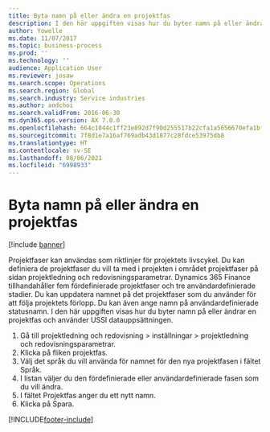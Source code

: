 ```yaml
---
title: Byta namn på eller ändra en projektfas
description: I den här uppgiften visas hur du byter namn på eller ändrar en projektfas.
author: Yowelle
ms.date: 11/07/2017
ms.topic: business-process
ms.prod: ''
ms.technology: ''
audience: Application User
ms.reviewer: josaw
ms.search.scope: Operations
ms.search.region: Global
ms.search.industry: Service industries
ms.author: andchoi
ms.search.validFrom: 2016-06-30
ms.dyn365.ops.version: AX 7.0.0
ms.openlocfilehash: 664c1044c1ff23e892d7f90d255517b22cfa1a5656670efa1bf15339c5ae2112
ms.sourcegitcommit: 7f8d1e7a16af769adb43d1877c28fdce53975db8
ms.translationtype: HT
ms.contentlocale: sv-SE
ms.lasthandoff: 08/06/2021
ms.locfileid: "6998933"
---
```

# <a name="rename-or-modify-a-project-stage"></a>Byta namn på eller ändra en projektfas

[!include [banner](../../includes/banner.md)]

Projektfaser kan användas som riktlinjer för projektets livscykel. Du kan definiera de projektfaser du vill ta med i projekten i området projektfaser på sidan projektledning och redovisningsparametrar. Dynamics 365 Finance tillhandahåller fem fördefinierade projektfaser och tre användardefinierade stadier. Du kan uppdatera namnet på det projektfaser som du använder för att följa projektets förlopp. Du kan även ange namn på användardefinierade statusnamn. I den här uppgiften visas hur du byter namn på eller ändrar en projektfas och använder USSI datauppsättningen.

1. Gå till projektledning och redovisning > inställningar > projektledning och redovisningsparametrar.
2. Klicka på fliken projektfas.
3. Välj det språk du vill använda för namnet för den nya projektfasen i fältet Språk.
4. I listan väljer du den fördefinierade eller användardefinierade fasen som du vill ändra. 
5. I fältet Projektfas anger du ett nytt namn.
6. Klicka på Spara.


[!INCLUDE[footer-include](../../includes/footer-banner.md)]